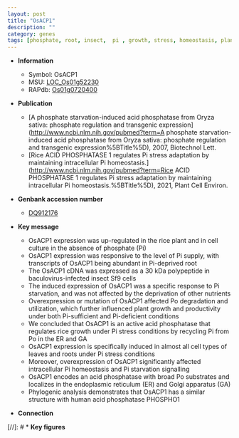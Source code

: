 ```yaml
---
layout: post
title: "OsACP1"
description: ""
category: genes
tags: [phosphate, root, insect,  pi , growth, stress, homeostasis, plant growth, GA, Pi, phosphatase, Pi homeostasis]
---
```


* **Information**  
    + Symbol: OsACP1  
    + MSU: [LOC_Os01g52230](http://rice.uga.edu/cgi-bin/ORF_infopage.cgi?orf=LOC_Os01g52230)  
    + RAPdb: [Os01g0720400](https://rapdb.dna.affrc.go.jp/locus/?name=Os01g0720400)  

* **Publication**  
    + [A phosphate starvation-induced acid phosphatase from Oryza sativa: phosphate regulation and transgenic expression](http://www.ncbi.nlm.nih.gov/pubmed?term=A phosphate starvation-induced acid phosphatase from Oryza sativa: phosphate regulation and transgenic expression%5BTitle%5D), 2007, Biotechnol Lett.
    + [Rice ACID PHOSPHATASE 1 regulates Pi stress adaptation by maintaining intracellular Pi homeostasis.](http://www.ncbi.nlm.nih.gov/pubmed?term=Rice ACID PHOSPHATASE 1 regulates Pi stress adaptation by maintaining intracellular Pi homeostasis.%5BTitle%5D), 2021, Plant Cell Environ.

* **Genbank accession number**  
    + [DQ912176](http://www.ncbi.nlm.nih.gov/nuccore/DQ912176)

* **Key message**  
    + OsACP1 expression was up-regulated in the rice plant and in cell culture in the absence of phosphate (Pi)
    + OsACP1 expression was responsive to the level of Pi supply, with transcripts of OsACP1 being abundant in Pi-deprived root
    + The OsACP1 cDNA was expressed as a 30 kDa polypeptide in baculovirus-infected insect Sf9 cells
    + The induced expression of OsACP1 was a specific response to Pi starvation, and was not affected by the deprivation of other nutrients
    + Overexpression or mutation of OsACP1 affected Po degradation and utilization, which further influenced plant growth and productivity under both Pi-sufficient and Pi-deficient conditions
    + We concluded that OsACP1 is an active acid phosphatase that regulates rice growth under Pi stress conditions by recycling Pi from Po in the ER and GA
    + OsACP1 expression is specifically induced in almost all cell types of leaves and roots under Pi stress conditions
    + Moreover, overexpression of OsACP1 significantly affected intracellular Pi homeostasis and Pi starvation signalling
    + OsACP1 encodes an acid phosphatase with broad Po substrates and localizes in the endoplasmic reticulum (ER) and Golgi apparatus (GA)
    + Phylogenic analysis demonstrates that OsACP1 has a similar structure with human acid phosphatase PHOSPHO1

* **Connection**  

[//]: # * **Key figures**  


